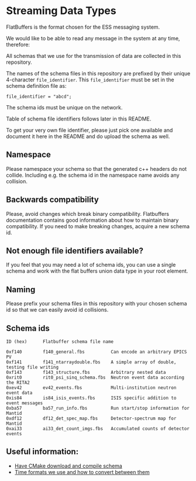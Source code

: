 # Streaming Data Types

FlatBuffers is the format chosen for the ESS messaging system.

We would like to be able to read any message in the system at any time,
therefore:

All schemas that we use for the transmission of data are collected in this
repository.

The names of the schema files in this repository are prefixed by their unique
4-character `file_identifier`.  This `file_identifier` must be set in the
schema definition file as:
```
file_identifier = "abcd";
```

The schema ids must be unique on the network.

Table of schema file identifiers follows later in this README.

To get your very own file identifier, please just pick one available and
document it here in the README and do upload the schema as well.


## Namespace

Please namespace your schema so that the generated c++ headers do not collide.
Including e.g. the schema id in the namespace name avoids any collision.


## Backwards compatibility

Please, avoid changes which break binary compatibility.  Flatbuffers documentation contains
good information about how to maintain binary compatibility.
If you need to make breaking changes, acquire a new schema id.


## Not enough file identifiers available?

If you feel that you may need a lot of schema ids, you can use a single schema
and work with the flat buffers union data type in your root element.


## Naming

Please prefix your schema files in this repository with your chosen schema id
so that we can easily avoid id collisions.


## Schema ids

```
ID (hex)      Flatbuffer schema file name

0xf140        f140_general.fbs          Can encode an arbitrary EPICS PV
0xf141        f141_ntarraydouble.fbs    A simple array of double, testing file writing
0xf143        f143_structure.fbs        Arbitrary nested data
0xrit0        rit0_psi_sinq_schema.fbs  Neutron event data according the RITA2
0xev42        ev42_events.fbs           Multi-institution neutron event data
0xis84        is84_isis_events.fbs      ISIS specific addition to event messages
0xba57        ba57_run_info.fbs         Run start/stop information for Mantid
0xdf12        df12_det_spec_map.fbs     Detector-spectrum map for Mantid
0xai33        ai33_det_count_imgs.fbs   Accumulated counts of detector events
```

## Useful information:

- [Have CMake download and compile schema](documentation/cmakeCompileSchema.md)
- [Time formats we use and how to convert between them](documentation/timestamps.md)
